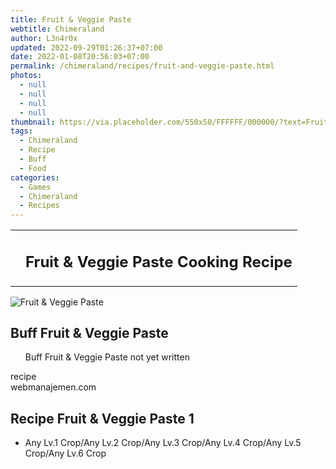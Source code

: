 ```yaml
---
title: Fruit & Veggie Paste
webtitle: Chimeraland
author: L3n4r0x
updated: 2022-09-29T01:26:37+07:00
date: 2022-01-08T20:56:03+07:00
permalink: /chimeraland/recipes/fruit-and-veggie-paste.html
photos:
  - null
  - null
  - null
  - null
thumbnail: https://via.placeholder.com/550x50/FFFFFF/000000/?text=Fruit & Veggie Paste
tags:
  - Chimeraland
  - Recipe
  - Buff
  - Food
categories:
  - Games
  - Chimeraland
  - Recipes
---
```


<section id="bootstrap-wrapper"><link rel="stylesheet" href="https://cdn.statically.io/gh/dimaslanjaka/Web-Manajemen/40ac3225/css/bootstrap-4.5-wrapper.css"/><div class="row mb-2"><div class="col-md-12 mb-2"><table class="table" id="post-info"><tbody><tr><td></td><td><h1 class="fs-5">Fruit &amp; Veggie Paste Cooking Recipe</h1></td></tr></tbody></table></div></div><div class="card mb-2"><div class="row g-0"><div class="col-sm-4 position-relative mb-2"><img src="https://via.placeholder.com/600" class="card-img fit-cover w-100 h-100" alt="Fruit &amp; Veggie Paste" data-fancybox="true"/></div><div class="col-sm-8 mb-2"><div class="card-body"><h2 class="card-title fs-5">Buff Fruit &amp; Veggie Paste</h2><div class="card-text"><ul>Buff Fruit &amp; Veggie Paste not yet written</ul></div><span class="badge rounded-pill bg-dark">recipe</span></div><div class="card-footer text-end text-muted">webmanajemen.com</div></div></div></div><div class="row mb-2"><div class="col-12 col-lg-6 recipe-item mb-2"><div class="card"><div class="card-body"><h2 class="card-title fs-5">Recipe Fruit &amp; Veggie Paste 1</h2><div class="card-text"><ul><li>Any Lv.1 Crop/Any Lv.2 Crop/Any Lv.3 Crop/Any Lv.4 Crop/Any Lv.5 Crop/Any Lv.6 Crop</li></ul></div></div></div></div></div></section>